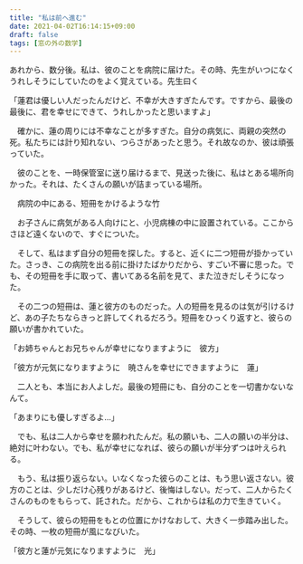 ```yaml
---
title: "私は前へ進む"
date: 2021-04-02T16:14:15+09:00
draft: false
tags: [窓の外の数学]
---
```


あれから、数分後。私は、彼のことを病院に届けた。その時、先生がいつになくうれしそうにしていたのをよく覚えている。先生曰く

「蓮君は優しい人だったんだけど、不幸が大きすぎたんです。ですから、最後の最後に、君を幸せにできて、うれしかったと思いますよ」

　確かに、蓮の周りには不幸なことが多すぎた。自分の病気に、両親の突然の死。私たちには計り知れない、つらさがあったと思う。それ故なのか、彼は頑張っていた。

　彼のことを、一時保管室に送り届けるまで、見送った後に、私はとある場所向かった。それは、たくさんの願いが詰まっている場所。

　病院の中にある、短冊をかけるような竹

　お子さんに病気がある人向けにと、小児病棟の中に設置されている。ここからさほど遠くないので、すぐについた。

　そして、私はまず自分の短冊を探した。すると、近くに二つ短冊が掛かっていた。さっき、この病院を出る前に掛けたばかりだから、すごい不審に思った。でも、その短冊を手に取って、書いてある名前を見て、また泣きだしそうになった。

　その二つの短冊は、蓮と彼方のものだった。人の短冊を見るのは気が引けるけど、あの子たちならきっと許してくれるだろう。短冊をひっくり返すと、彼らの願いが書かれていた。

「お姉ちゃんとお兄ちゃんが幸せになりますように　彼方」

「彼方が元気になりますように　暁さんを幸せにできますように　蓮」

　二人とも、本当にお人よしだ。最後の短冊にも、自分のことを一切書かないなんて。

「あまりにも優しすぎるよ...」

　でも、私は二人から幸せを願われたんだ。私の願いも、二人の願いの半分は、絶対に叶わない。でも、私が幸せになれば、彼らの願いが半分ずつは叶えられる。

　もう、私は振り返らない。いなくなった彼らのことは、もう思い返さない。彼方のことは、少しだけ心残りがあるけど、後悔はしない。だって、二人からたくさんのものをもらって、託された。だから、これからは私の力で生きていく。

　そうして、彼らの短冊をもとの位置にかけなおして、大きく一歩踏み出した。その時、一枚の短冊が風になびいた。

「彼方と蓮が元気になりますように　光」
